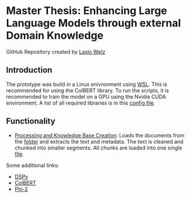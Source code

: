 # Master Thesis: Enhancing Large Language Models through external Domain Knowledge
GitHub Repository created by [Laslo Welz](https://github.com/LasHarry/)

## Introduction

The prototype was build in a Linux enivronment using [WSL](https://learn.microsoft.com/de-de/windows/wsl/about).
This is recommended for using the ColBERT library. To run the scripts, it is recommended to train the model on a GPU using the Nvidia CUDA environment.
A list of all required libraries is in this [config file](conda_env.yml).

## Functionality
* [Processing and Knowledge Base Creation](process_documents.ipby): Loads the documents from the [folder](research/) and extracts the text and metadata. The text is cleaned and chunked into smaller segments. All chunks are loaded into one single [file](collection1024token.tsv).



Some additional links:
* [DSPy](https://github.com/stanfordnlp/dspy)
* [ColBERT](https://github.com/stanford-futuredata/ColBERT/blob/main/docs/intro.ipynb)
* [Phi-2](https://huggingface.co/microsoft/phi-2)
